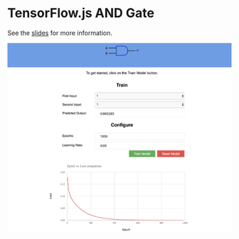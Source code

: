 # TensorFlow.js AND Gate

See the [slides](http://slides.com/samalsmadi/introduction-to-tensorflow-building-a-simple-xor-gate-1) for more information.

![alt text](screenshots/and-gate.png "TensorFlow.js AND Gate")
